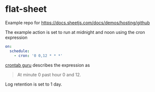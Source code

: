 # flat-sheet

Example repo for <https://docs.sheetjs.com/docs/demos/hosting/github>

The example action is set to run at midnight and noon using the cron expression

```yaml
on:
  schedule:
    - cron: '0 0,12 * * *'
```

[crontab guru](https://crontab.guru/#0_0,12_*_*_*) describes the expression as

> At minute 0 past hour 0 and 12.

Log retention is set to 1 day.
